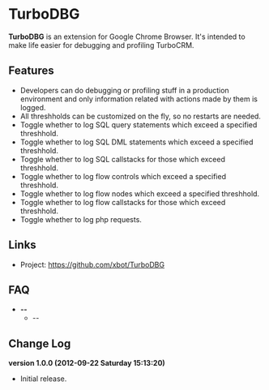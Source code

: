 TurboDBG
===========

**TurboDBG** is an extension for Google Chrome Browser. It's intended to make life easier for debugging and profiling TurboCRM.

Features
--------

* Developers can do debugging or profiling stuff in a production environment and only information related with actions made by them is logged.
* All threshholds can be customized on the fly, so no restarts are needed.
* Toggle whether to log SQL query statements which exceed a specified threshhold.
* Toggle whether to log SQL DML statements which exceed a specified threshhold.
* Toggle whether to log SQL callstacks for those which exceed threshhold.
* Toggle whether to log flow controls which exceed a specified threshhold.
* Toggle whether to log flow nodes which exceed a specified threshhold.
* Toggle whether to log flow callstacks for those which exceed threshhold.
* Toggle whether to log php requests.

Links
-----

* Project:      https://github.com/xbot/TurboDBG

FAQ
---

* **--**
  * --

Change Log
----------

**version 1.0.0 (2012-09-22 Saturday 15:13:20)**

* Initial release.
